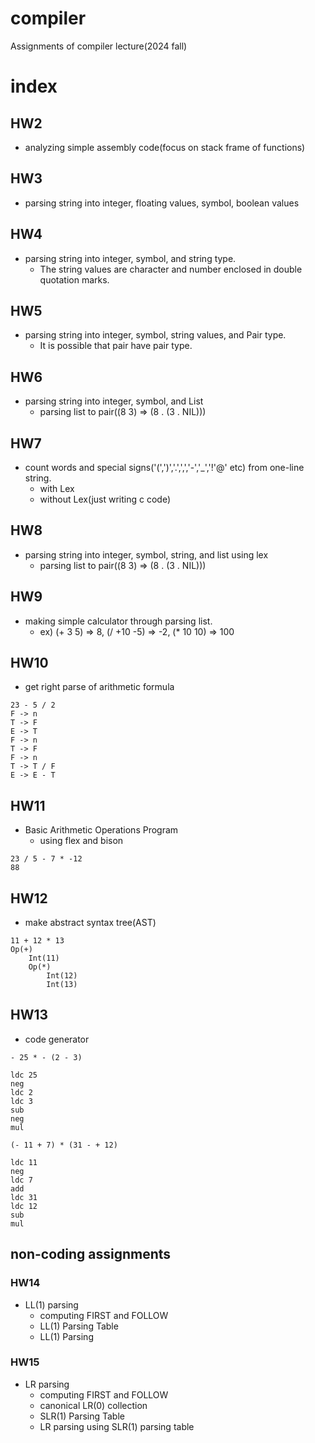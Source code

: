 # compiler
Assignments of compiler lecture(2024 fall)

# index
## HW2
- analyzing simple assembly code(focus on stack frame of functions)
## HW3
- parsing string into integer, floating values, symbol, boolean values

## HW4
- parsing string into integer, symbol, and string type.
    - The string values are character and number enclosed in double quotation marks.

## HW5
- parsing string into integer, symbol, string values, and Pair type.
    - It is possible that pair have pair type.

## HW6
- parsing string into integer, symbol, and List
    - parsing list to pair((8 3) => (8 . (3 . NIL)))
## HW7
- count words and special signs('(',')','.',',','-','_','!'@' etc) from one-line string.
    - with Lex
    - without Lex(just writing c code)
## HW8
- parsing string into integer, symbol, string, and list using lex
    - parsing list to pair((8 3) => (8 . (3 . NIL)))
## HW9
- making simple calculator through parsing list.
    - ex) (+ 3 5) => 8, (/ +10 -5) => -2, (* 10 10) => 100

## HW10
- get right parse of arithmetic formula

```
23 - 5 / 2
F -> n
T -> F
E -> T
F -> n
T -> F
F -> n
T -> T / F
E -> E - T
```

## HW11
- Basic Arithmetic Operations Program
    - using flex and bison
```
23 / 5 - 7 * -12
88
```

## HW12
- make abstract syntax tree(AST)
```
11 + 12 * 13
Op(+)
    Int(11)
    Op(*)
        Int(12)
        Int(13)
```

## HW13
- code generator
```
- 25 * - (2 - 3)

ldc 25
neg
ldc 2
ldc 3
sub
neg
mul
```
```
(- 11 + 7) * (31 - + 12)

ldc 11
neg
ldc 7
add
ldc 31
ldc 12
sub
mul
```
## non-coding assignments
### HW14
- LL(1) parsing
    - computing FIRST and FOLLOW
    - LL(1) Parsing Table
    - LL(1) Parsing
### HW15
- LR parsing
    - computing FIRST and FOLLOW
    - canonical LR(0) collection
    - SLR(1) Parsing Table
    - LR parsing using SLR(1) parsing table